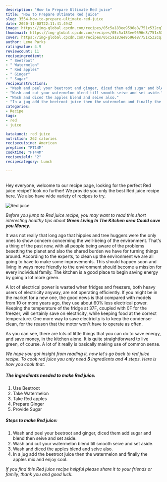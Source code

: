 ```yaml
---
description: "How to Prepare Ultimate Red juice"
title: "How to Prepare Ultimate Red juice"
slug: 3554-how-to-prepare-ultimate-red-juice
date: 2020-11-08T22:11:41.494Z
image: https://img-global.cpcdn.com/recipes/05c5a183ee9596e8/751x532cq70/red-juice-recipe-main-photo.jpg
thumbnail: https://img-global.cpcdn.com/recipes/05c5a183ee9596e8/751x532cq70/red-juice-recipe-main-photo.jpg
cover: https://img-global.cpcdn.com/recipes/05c5a183ee9596e8/751x532cq70/red-juice-recipe-main-photo.jpg
author: Lena Parks
ratingvalue: 4.9
reviewcount: 11
recipeingredient:
- " Beetroot"
- " Watermelon"
- " Red apples"
- " Ginger"
- " Sugar"
recipeinstructions:
- "Wash and peel your beetroot and ginger, diced them add sugar and blend then seive and set aside."
- "Wash and cut your watermelon blend till smooth seive and set aside."
- "Wash and diced the apples blend and seive also."
- "In a jug add the beetroot juice then the watermelon and finally the apples mix and enjoy cool."
categories:
- Recipe
tags:
- red
- juice

katakunci: red juice 
nutrition: 262 calories
recipecuisine: American
preptime: "PT14M"
cooktime: "PT44M"
recipeyield: "2"
recipecategory: Lunch

---
```

<br>
Hey everyone, welcome to our recipe page, looking for the perfect Red juice recipe? look no further! We provide you only the best Red juice recipe here. We also have wide variety of recipes to try.
<br>


![Red juice](https://img-global.cpcdn.com/recipes/05c5a183ee9596e8/751x532cq70/red-juice-recipe-main-photo.jpg)

<i>Before you jump to Red juice recipe, you may want to read this short interesting healthy tips about 
<strong>Green Living In The Kitchen area Could save you Money</strong>.</i>
</br>

It was not really that long ago that hippies and tree huggers were the only ones to show concern concerning the well-being of the environment. That's a thing of the past now, with all people being aware of the problems besetting the planet and also the shared burden we have for turning things around. According to the experts, to clean up the environment we are all going to have to make some improvements. This should happen soon and living in ways more friendly to the environment should become a mission for every individual family. The kitchen is a good place to begin saving energy by going a lot more green.

A lot of electrical power is wasted when fridges and freezers, both heavy users of electricity anyway, are not operating efficiently. If you might be in the market for a new one, the good news is that compared with models from 10 or more years ago, they use about 60% less electrical power. Keeping the temperature of the fridge at 37F, coupled with 0F for the freezer, will certainly save on electricity, while keeping food at the correct temperature. One more way to save electricity is to keep the condenser clean, for the reason that the motor won't have to operate as often.

As you can see, there are lots of little things that you can do to save energy, and save money, in the kitchen alone. It is quite straightforward to live green, of course. A lot of it really is basically making use of common sense.


<i>We hope you got insight from reading it, now let's go back to red juice recipe. To cook red juice you only need <strong>5</strong> ingredients and <strong>4</strong> steps. Here is how you cook that.
</i>

##### The ingredients needed to make Red juice:

1. Use  Beetroot
1. Take  Watermelon
1. Take  Red apples
1. Prepare  Ginger
1. Provide  Sugar


##### Steps to make Red juice:

1. Wash and peel your beetroot and ginger, diced them add sugar and blend then seive and set aside.
1. Wash and cut your watermelon blend till smooth seive and set aside.
1. Wash and diced the apples blend and seive also.
1. In a jug add the beetroot juice then the watermelon and finally the apples mix and enjoy cool.


<i>If you find this Red juice recipe helpful please share it to your friends or family, thank you and good luck.</i>

